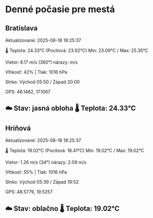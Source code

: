 ﻿# Denné počasie pre mestá

## Bratislava
Aktualizované: 2025-08-18 18:25:37

🌡️ Teplota: 24.33°C 
(Pocitová: 23.92°C)
Min: 23.09°C / Max: 25.35°C

Vietor: 6.17 m/s    (360°) 
nárazy:  m/s

Vlhkosť: 42% | Tlak: 1016 hPa

Slnko: Východ 05:50 / Západ 20:00

GPS: 48.1482, 17.1067

☁️ Stav: jasná obloha        🌡️ Teplota: 24.33°C
---

## Hriňová
Aktualizované: 2025-08-18 18:25:37

🌡️ Teplota: 19.02°C 
(Pocitová: 18.41°C)
Min: 19.02°C / Max: 19.02°C

Vietor: 1.26 m/s (34°)
nárazy: 2.09 m/s

Vlhkosť: 55% | Tlak: 1016 hPa

Slnko: Východ 05:39 / Západ 19:52

GPS: 48.5779, 19.5257

☁️ Stav: oblačno        🌡️ Teplota: 19.02°C
---
